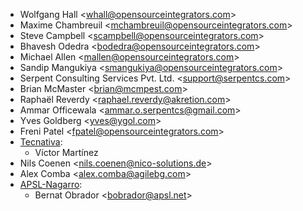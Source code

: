 - Wolfgang Hall \<<whall@opensourceintegrators.com>\>
- Maxime Chambreuil \<<mchambreuil@opensourceintegrators.com>\>
- Steve Campbell \<<scampbell@opensourceintegrators.com>\>
- Bhavesh Odedra \<<bodedra@opensourceintegrators.com>\>
- Michael Allen \<<mallen@opensourceintegrators.com>\>
- Sandip Mangukiya \<<smangukiya@opensourceintegrators.com>\>
- Serpent Consulting Services Pvt. Ltd. \<<support@serpentcs.com>\>
- Brian McMaster \<<brian@mcmpest.com>\>
- Raphaël Reverdy \<<raphael.reverdy@akretion.com>\>
- Ammar Officewala \<<ammar.o.serpentcs@gmail.com>\>
- Yves Goldberg \<<yves@ygol.com>\>
- Freni Patel \<<fpatel@opensourceintegrators.com>\>
- [Tecnativa](https://www.tecnativa.com):
  - Víctor Martínez
- Nils Coenen \<<nils.coenen@nico-solutions.de>\>
- Alex Comba \<<alex.comba@agilebg.com>\>
- [APSL-Nagarro](<https://apsl.tech>):
  - Bernat Obrador \<<bobrador@apsl.net>\>
